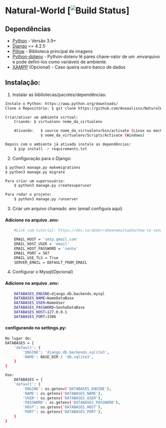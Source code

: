# Natural-World [![Build Status](https://skillicons.dev/icons?i=github)]



## Dependências

- [Python](https://www.python.org/downloads/) - Versão 3.9+
- [Django](http://www.djangoproject.com) == 4.2.5
- [Pillow](https://pypi.org/project/Pillow/) - Biblioteca principal de imagens
- [Python-dotenv](https://pypi.org/project/python-dotenv/) - Python-dotenv lê pares chave-valor de um .envarquivo e pode defini-los como variáveis ​​de ambiente. 
- [XAMPP](https://www.apachefriends.org/pt_br/index.html) (Opcional) - Caso queira outro banco de dados


## Instalação:

1. Instalar as bibliotecas/pacotes/dependências:

```bash
Instale o Python: https://www.python.org/downloads/
Clone o Repositório: $ git clone https://github.com/Anaaalisss/NaturalWorld.git 
```
```bash
Criar/ativar um ambiente virtual: 
    Criando: $ virtualenv nome_da_virtualenv

    Ativando:   $ source nome_da_virtualenv/bin/activate (Linux ou macOS)
                $ nome_da_virtualenv/Scripts/Activate (Windows) 
```

```bash
Depois com o ambiente já ativado instale as dependências:
    $ pip install -r requirements.txt
```

2. Configuração para o Django:

```bash
$ python3 manage.py makemigrations
$ python3 manage.py migrate

Para criar um superusuário:
    $ python3 manage.py createsuperuser

Para rodar o projeto:
    $ python3 manage.py runserver
```
3. Criar um arquivo chamado .env (email configura aqui)
#### Adicione no arquivo .env:
```bash
    #Link com tutorial: https://dev.to/abderrahmanemustapha/how-to-send-email-with-django-and-gmail-in-production-the-right-way-24ab

    EMAIL_HOST = 'smtp.gmail.com'
    EMAIL_HOST_USER = 'email'
    EMAIL_HOST_PASSWORD = 'senha'
    EMAIL_PORT = 587
    EMAIL_USE_TLS = True
    SERVER_EMAIL = DEFAULT_FROM_EMAIL
```

4. Configurar o Mysql(Opcional)

#### Adicione no arquivo .env:
```bash
    DATABASES_ENGINE=django.db.backends.mysql
    DATABASES_NAME=NameDataBase
    DATABASES_USER=NameUser
    DATABASES_PASSWORD=SenhaDataBase
    DATABASES_HOST=127.0.0.1
    DATABASES_PORT=3306
```

#### configurando no settings.py:
```bash
No lugar de: 
DATABASES = {
    'default': {
        'ENGINE': 'django.db.backends.sqlite3',
        'NAME': BASE_DIR / 'db.sqlite3',
    }
}

Use:
    DATABASES = {
    'default': {
        'ENGINE': os.getenv('DATABASES_ENGINE'),
        'NAME': os.getenv('DATABASES_NAME'),
        'USER': os.getenv('DATABASES_USER'),
        'PASSWORD': os.getenv('DATABASES_PASSWORD'),
        'HOST': os.getenv('DATABASES_HOST'),
        'PORT': os.getenv('DATABASES_PORT'),
    }
}
```
